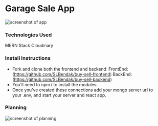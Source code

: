 # Garage Sale App
![screenshot of app](https://i.imgur.com/rQ3zWu4.png)

### Technologies Used
MERN Stack
Cloudinary

### Install Instructions
- Fork and clone both the frontend and backend:
FrontEnd: (https://github.com/SLBendak/buy-sell-frontend)
BackEnd: (https://github.com/SLBendak/buy-sell-backend)
- You'll need to npm i to install the modules.
- Once you've created these connections add your mongo server url to your .env, and start your server and react app.

### Planning
![screenshot of planning](https://i.imgur.com/ACwvmiB.png)
